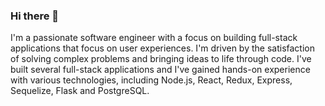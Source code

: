 ### Hi there 👋

I'm a passionate software engineer with a focus on building full-stack applications that focus on user experiences. I'm driven by the satisfaction of solving complex problems and bringing ideas to life through code. I've built several full-stack applications and I've gained hands-on experience with various technologies, including Node.js, React, Redux, Express, Sequelize, Flask and PostgreSQL.




<!--
**Derek-Emsbach/Derek-Emsbach** is a ✨ _special_ ✨ repository because its `README.md` (this file) appears on your GitHub profile.

Here are some ideas to get you started:

- 🔭 I’m currently working on ...
- 🌱 I’m currently learning ...
- 👯 I’m looking to collaborate on ...
- 🤔 I’m looking for help with ...
- 💬 Ask me about ...
- 📫 How to reach me: ...
- 😄 Pronouns: ...
- ⚡ Fun fact: ...
-->
